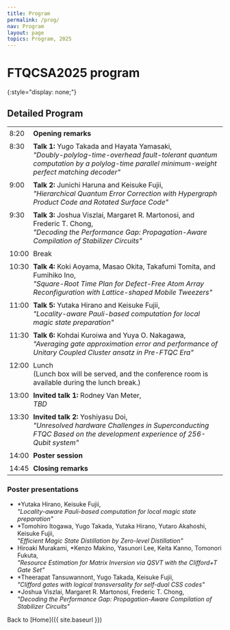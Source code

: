 ```yaml
---
title: Program
permalink: /prog/
nav: Program
layout: page
topics: Program, 2025
---
```


<style type="text/css">
  thead {
    display: none;
  }
  table, td {
    border: none;
  }
  td {
    padding: 5px;
    vertical-align: top;
  }
  tr td:nth-of-type(1) {
    text-aligh: center;
  }
</style>

# FTQCSA2025 program
{:style="display: none;"}

## Detailed Program

| time  | program         |
|-------|-----------------|
|  8:20 | __Opening remarks__ |
|  8:30 | __Talk 1:__ Yugo Takada and Hayata Yamasaki,<br>_"Doubly-polylog-time-overhead fault-tolerant quantum computation by a polylog-time parallel minimum-weight perfect matching decoder"_ |
|  9:00 | __Talk 2:__ Junichi Haruna and Keisuke Fujii,<br>_"Hierarchical Quantum Error Correction with Hypergraph Product Code and Rotated Surface Code"_ |
|  9:30 | __Talk 3:__ Joshua Viszlai, Margaret R. Martonosi, and Frederic T. Chong,<br>_"Decoding the Performance Gap: Propagation-Aware Compilation of Stabilizer Circuits"_ |
| 10:00 | Break |
| 10:30 | __Talk 4:__ Koki Aoyama, Masao Okita, Takafumi Tomita, and Fumihiko Ino,<br>_"Square-Root Time Plan for Defect-Free Atom Array Reconfiguration with Lattice-shaped Mobile Tweezers"_ |
| 11:00 | __Talk 5:__ Yutaka Hirano and Keisuke Fujii,<br>_"Locality-aware Pauli-based computation for local magic state preparation"_ |
| 11:30 | __Talk 6:__ Kohdai Kuroiwa and Yuya O. Nakagawa,<br>_"Averaging gate approximation error and performance of Unitary Coupled Cluster ansatz in Pre-FTQC Era"_ |
| 12:00 | Lunch<br>(Lunch box will be served, and the conference room is available during the lunch break.) |
| 13:00 | __Invited talk 1:__ Rodney Van Meter,<br>_TBD_ |
| 13:30 | __Invited talk 2:__ Yoshiyasu Doi,<br>_"Unresolved hardware Challenges in Superconducting FTQC Based on the development experience of 256-Qubit system"_ |
| 14:00 | __Poster session__ |
| 14:45 | __Closing remarks__ |

### Poster presentations

- *Yutaka Hirano, Keisuke Fujii,  
  _"Locality-aware Pauli-based computation for local magic state preparation"_
- *Tomohiro Itogawa, Yugo Takada, Yutaka Hirano, Yutaro Akahoshi, Keisuke Fujii,  
  _"Efficient Magic State Distillation by Zero-level Distillation"_
- Hiroaki Murakami, *Kenzo Makino, Yasunori Lee, Keita Kanno, Tomonori Fukuta,  
  _"Resource Estimation for Matrix Inversion via QSVT with the Clifford+T Gate Set"_
- *Theerapat Tansuwannont, Yugo Takada, Keisuke Fujii,  
  _"Clifford gates with logical transversality for self-dual CSS codes"_
- *Joshua Viszlai, Margaret R. Martonosi, Frederic T. Chong,  
  _"Decoding the Performance Gap: Propagation-Aware Compilation of Stabilizer Circuits"_

Back to [Home]({{ site.baseurl }})
